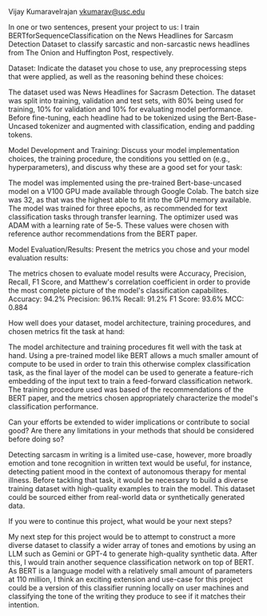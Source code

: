Vijay Kumaravelrajan vkumarav@usc.edu

In one or two sentences, present your project to us:
I train BERTforSequenceClassification on the News Headlines for Sarcasm Detection Dataset to classify sarcastic and non-sarcastic news headlines from The Onion and Huffington Post, respectively.

Dataset: Indicate the dataset you chose to use, any preprocessing steps that were applied, as well as the reasoning behind these choices:

The dataset used was News Headlines for Sacrasm Detection. The dataset was split into training, validation and test sets, with 80% being used for training, 10% for validation and 10% for evaluating model performance. Before fine-tuning, each headline had to be tokenized using the Bert-Base-Uncased tokenizer and augmented with classification, ending and padding tokens.

Model Development and Training: Discuss your model implementation choices, the training procedure, the conditions you settled on (e.g., hyperparameters), and discuss why these are a good set for your task:

The model was implemented using the pre-trained Bert-base-uncased model on a V100 GPU made available through Google Colab. The batch size was 32, as that was the highest able to fit into the GPU memory available. The model was trained for three epochs, as recommended for text classification tasks through transfer learning. The optimizer used was ADAM with a learning rate of 5e-5. These values were chosen with reference author recommendations from the BERT paper.

Model Evaluation/Results: Present the metrics you chose and your model evaluation results:

The metrics chosen to evaluate model results were Accuracy, Precision, Recall, F1 Score, and Matthew's correlation coefficient in order to provide the most complete picture of the model's classification capabilites.
Accuracy: 94.2%
Precision: 96.1%
Recall: 91.2%
F1 Score: 93.6%
MCC: 0.884


How well does your dataset, model architecture, training procedures, and chosen metrics fit the task at hand:

The model architecture and training procedures fit well with the task at hand. Using a pre-trained model like BERT allows a much smaller amount of compute to be used in order to train this otherwise complex classification task, as the final layer of the model can be used to generate a feature-rich embedding of the input text to train a feed-forward classification network. The training procedure used was based of the recommendations of the BERT paper, and the metrics chosen appropriately characterize the model's classification performance.

Can your efforts be extended to wider implications or contribute to social good? Are there any limitations in your methods that should be considered before doing so?

Detecting sarcasm in writing is a limited use-case, however, more broadly emotion and tone recognition in written text would be useful, for instance, detecting patient mood in the context of autonomous therapy for mental illness. Before tackling that task, it would be necessary to build a diverse training dataset with high-quality examples to train the model. This dataset could be sourced either from real-world data or synthetically generated data.

If you were to continue this project, what would be your next steps?

My next step for this project would be to attempt to construct a more diverse dataset to classify a wider array of tones and emotions by using an LLM such as Gemini or GPT-4 to generate high-quality synthetic data. After this, I would train another sequence classification network on top of BERT. As BERT is a language model with a relatively small amount of parameters at 110 million, I think an exciting extension and use-case for this project could be a version of this classifier running locally on user machines and classifying the tone of the writing they produce to see if it matches their intention. 
